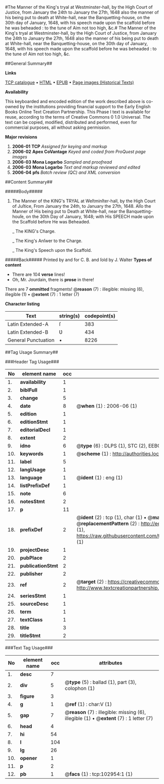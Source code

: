 #The Manner of the King's tryal at Westminster-hall, by the High Court of Justice, from January the 24th to January the 27th, 1648 also the manner of his being put to death at White-hall, near the Banquetting-house, on the 30th day of January, 1648, with his speech made upon the scaffold before he was beheaded : to the tune of Aim not too high, &c.#
The Manner of the King's tryal at Westminster-hall, by the High Court of Justice, from January the 24th to January the 27th, 1648 also the manner of his being put to death at White-hall, near the Banquetting-house, on the 30th day of January, 1648, with his speech made upon the scaffold before he was beheaded : to the tune of Aim not too high, &c.

##General Summary##

**Links**

[TCP catalogue](http://www.ota.ox.ac.uk/tcp/)  • 
[HTML](http://tei.it.ox.ac.uk/tcp/Texts-HTML/free/A51/A51797.html)  • 
[EPUB](http://tei.it.ox.ac.uk/tcp/Texts-EPUB/free/A51/A51797.epub) • 
[Page images (Historical Texts)](https://data.historicaltexts.jisc.ac.uk/view?pubId=eebo-14924010e&pageId=eebo-14924010e-102954-1)

**Availability**

This keyboarded and encoded edition of the
	       work described above is co-owned by the institutions
	       providing financial support to the Early English Books
	       Online Text Creation Partnership. This Phase I text is
	       available for reuse, according to the terms of Creative
	       Commons 0 1.0 Universal. The text can be copied,
	       modified, distributed and performed, even for
	       commercial purposes, all without asking permission.

**Major revisions**

1. __2006-01__ __TCP__ *Assigned for keying and markup*
1. __2006-02__ __Apex CoVantage__ *Keyed and coded from ProQuest page images*
1. __2006-03__ __Mona Logarbo__ *Sampled and proofread*
1. __2006-03__ __Mona Logarbo__ *Text and markup reviewed and edited*
1. __2006-04__ __pfs__ *Batch review (QC) and XML conversion*

##Content Summary##

#####Body#####

1. The Manner of the KING's TRYAL at Weſtminſter-hall, by the High Court of Juſtice, From January the 24th, to January the 27th, 1648. Alſo the Manner of His being put to Death at White-hall, near the Banquetting-houſe, on the 30th Day of January, 1648; with His SPEECH made upon the Scaffold before He was Beheaded.

    _ The KING's Charge.

    _ The King's Anſwer to the Charge.

    _ The King's Speech upon the Scaffold.

#####Back#####
Printed by and for C. B. and ſold by J. Walter
**Types of content**

  * There are 104 **verse** lines!
  * Oh, Mr. Jourdain, there is **prose** in there!

There are 7 **ommitted** fragments! 
 @__reason__ (7) : illegible: missing (6), illegible (1)  •  @__extent__ (7) : 1 letter (7)

**Character listing**


|Text|string(s)|codepoint(s)|
|---|---|---|
|Latin Extended-A|ſ|383|
|Latin Extended-B|Ʋ|434|
|General Punctuation|•|8226|

##Tag Usage Summary##

###Header Tag Usage###

|No|element name|occ|attributes|
|---|---|---|---|
|1.|__availability__|1||
|2.|__biblFull__|1||
|3.|__change__|5||
|4.|__date__|8| @__when__ (1) : 2006-06 (1)|
|5.|__edition__|1||
|6.|__editionStmt__|1||
|7.|__editorialDecl__|1||
|8.|__extent__|2||
|9.|__idno__|6| @__type__ (6) : DLPS (1), STC (2), EEBO-CITATION (1), OCLC (1), VID (1)|
|10.|__keywords__|1| @__scheme__ (1) : http://authorities.loc.gov/ (1)|
|11.|__label__|5||
|12.|__langUsage__|1||
|13.|__language__|1| @__ident__ (1) : eng (1)|
|14.|__listPrefixDef__|1||
|15.|__note__|6||
|16.|__notesStmt__|2||
|17.|__p__|11||
|18.|__prefixDef__|2| @__ident__ (2) : tcp (1), char (1)  •  @__matchPattern__ (2) : ([0-9\-]+):([0-9IVX]+) (1), (.+) (1)  •  @__replacementPattern__ (2) : http://eebo.chadwyck.com/downloadtiff?vid=$1&page=$2 (1), https://raw.githubusercontent.com/textcreationpartnership/Texts/master/tcpchars.xml#$1 (1)|
|19.|__projectDesc__|1||
|20.|__pubPlace__|2||
|21.|__publicationStmt__|2||
|22.|__publisher__|2||
|23.|__ref__|2| @__target__ (2) : https://creativecommons.org/publicdomain/zero/1.0/ (1), http://www.textcreationpartnership.org/docs/. (1)|
|24.|__seriesStmt__|1||
|25.|__sourceDesc__|1||
|26.|__term__|1||
|27.|__textClass__|1||
|28.|__title__|3||
|29.|__titleStmt__|2||


###Text Tag Usage###

|No|element name|occ|attributes|
|---|---|---|---|
|1.|__desc__|7||
|2.|__div__|5| @__type__ (5) : ballad (1), part (3), colophon (1)|
|3.|__figure__|3||
|4.|__g__|1| @__ref__ (1) : char:V (1)|
|5.|__gap__|7| @__reason__ (7) : illegible: missing (6), illegible (1)  •  @__extent__ (7) : 1 letter (7)|
|6.|__head__|4||
|7.|__hi__|54||
|8.|__l__|104||
|9.|__lg__|26||
|10.|__opener__|1||
|11.|__p__|2||
|12.|__pb__|1| @__facs__ (1) : tcp:102954:1 (1)|

